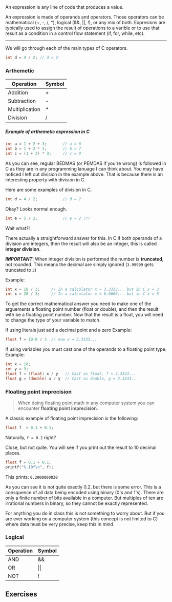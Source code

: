 <title>Expressions</title>

<definition title="Expression">
An expression is any line of code that produces a value. 
</definition>

<!-- > An expression is any line of code that produces a value.  -->


An expression is made of operands and operators. Those operators can be mathematical (+, -, /, *), logical (&&, ||, !), or any mix of both. Expresions are typically used to assign the result of operations to a varible or to use that result as a condition in a control flow statement (if, for, while, etc).


---
We will go through each of the main types of C operators.

```c
int d = 4 / 2; // d = 2
```

### Arthemetic

| Operation      | Symbol |
|----------------|--------|
| Addition       | +      |
| Subtraction    | -      |
| Multiplication | *      |
| Division       | /      |

##### Example of arthemetic expression in C
```c
int a = 1 + 2 + 3;       // a = 6
int b = 1 + 2 * 3;       // b = 7
int c = (1 + 2) * 3;     // c = 9
```
As you can see, regular BEDMAS (or PEMDAS if you're wrong) is followed in C as they are in any programming lanuage I can think about. You may have noticed I left out division in the example above. That is because there is an interesting property with division in C.

Here are some examples of division in C.

```c
int d = 4 / 2;           // d = 2
```

Okay? Looks normal enough.

```c
int e = 5 / 2;           // e = 2 ???
```

Wait what?!

There actually a straightforward answer for this. In C if both operands of a division are integers, then the result will also be an integer, this is called **integer division**. 

***IMPORTANT***: When integer division is performed the number is **truncated**, not rounded. This means the decimal are simply ignored (`3.99999` gets truncated to `3`)

Example:
```c
int x = 10 / 3;     // In a calculator x = 3.3333... but in C x = 3
int x = 20 / 3;     // In a calculator x = 6.6666... but in C x = 6
```

To get the correct mathematical answer you need to make one of the arguements a floating point number (float or double), and then the result with be a floating point number. Now that the result is a float, you will need to change the type of your variable to match.

If using literals just add a decimal point and a zero
Example:
```c
float f = 10.0 / 3  // now x = 3.3333...
```

If using variables you must cast one of the operands to a floating point type.
Example:
```c
int x = 10;
int y = 3;
float f = (float) x / y   // Cast as float, f = 3.3333...
float g = (double) x / y  // Cast as double, g = 3.3333...
```

 ### Floating point imprecision

> When doing floating point math in any computer system you can encounter **floating point imprecision**.

A classic example of floating point imprecision is the following:

```c
float f  = 0.1 + 0.1;
```

Naturally, `f = 0.2` right?

Close, but not quite. You will see if you print out the result to 10 decimal places.
```c
float f = 0.1 + 0.1;
printf("%.10f\n", f);
```

This prints:
`0.2000000030`

As you can see it is not quite exactly 0.2, but there is some error. This is a consquence of all data being encoded using binary (0's and 1's). There are only a finite number of bits available in a computer. But multiples of ten are irrational numbers in binary, so they cannot be exactly represented.

For anything you do in class this is not something to worry about. But if you are ever working on a computer system (this concept is not limited to C) where data must be very precise, keep this in mind.


### Logical

| Operation | Symbol |
|-----------|--------|
| AND       | &&     |
| OR        | \|\|   |
| NOT       | !      |


## Exercises

<exercise title="Exercise Set 1" exercisenumber="1">
   
<VJQuiz question="1">
</VJQuiz>

<VJquiz question="2">
</VJquiz>

<Vjquiz question="3">
</Vjquiz>

<vjquiz question="4">
</vjquiz>

</exercise>


<exercise title="Exercise Set 2" exercisenumber="2">
   
<JQuiz question="1">
</JQuiz>

<JQuiz question="2">
</JQuiz>

<JQuiz question="3">
</JQuiz>

<JQuiz question="4">
</JQuiz>

</exercise>
